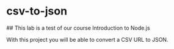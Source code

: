 # csv-to-json

## This lab is a test of our course Introduction to Node.js

With this project you will be able to convert a CSV URL to JSON.
